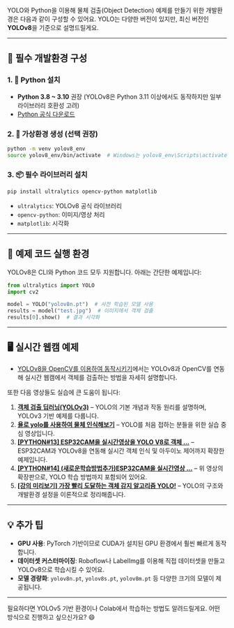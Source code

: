 YOLO와 Python을 이용해 물체 검출(Object Detection) 예제를 만들기 위한 개발환경은 다음과 같이 구성할 수 있어요. YOLO는 다양한 버전이 있지만, 최신 버전인 **YOLOv8**을 기준으로 설명드릴게요.

---

## 🧰 필수 개발환경 구성

### 1. 🐍 Python 설치
- **Python 3.8 ~ 3.10** 권장 (YOLOv8은 Python 3.11 이상에서도 동작하지만 일부 라이브러리 호환성 고려)
- [Python 공식 다운로드](https://www.python.org/downloads/)

### 2. 🧪 가상환경 생성 (선택 권장)
```bash
python -m venv yolov8_env
source yolov8_env/bin/activate  # Windows는 yolov8_env\Scripts\activate
```

### 3. 📦 필수 라이브러리 설치
```bash
pip install ultralytics opencv-python matplotlib
```
- `ultralytics`: YOLOv8 공식 라이브러리
- `opencv-python`: 이미지/영상 처리
- `matplotlib`: 시각화

---

## 🧠 예제 코드 실행 환경

YOLOv8은 CLI와 Python 코드 모두 지원합니다. 아래는 간단한 예제입니다:

```python
from ultralytics import YOLO
import cv2

model = YOLO("yolov8n.pt")  # 사전 학습된 모델 사용
results = model("test.jpg")  # 이미지에서 객체 검출
results[0].show()  # 결과 시각화
```

---

## 🖥️ 실시간 웹캠 예제

- [YOLOv8을 OpenCV를 이용하여 동작시키기](https://velog.io/@junwoo0525/YOLOv8%EC%9D%84-OpenCV%EB%A5%BC-%EC%9D%B4%EC%9A%A9%ED%95%98%EC%97%AC-%EB%8F%99%EC%9E%91%EC%8B%9C%ED%82%A4%EA%B8%B0)에서는 YOLOv8과 OpenCV를 연동해 실시간 웹캠에서 객체를 검출하는 방법을 자세히 설명합니다.

또한 다음 영상들도 실습에 큰 도움이 됩니다:

1. **[객체 검출 딥러닝(YOLOv3)](https://www.youtube.com/watch?v=JTs3D-EmB7o)** – YOLO의 기본 개념과 작동 원리를 설명하며, YOLOv3 기반 예제를 다룹니다.
2. **[욜로 yolo를 사용하여 물체 인식해보기](https://www.youtube.com/watch?v=ChBjK7whSH8)** – YOLO를 처음 접하는 분들을 위한 실습 중심 영상입니다.
3. **[[PYTHON#13] ESP32CAM을 실시간영상을 YOLO V8로 객체 ...](https://www.youtube.com/watch?v=W3GKurL5Frw)** – ESP32CAM과 YOLOv8을 연동해 실시간 객체 인식 및 아두이노 제어까지 확장한 예제입니다.
4. **[[PYTHON#14] (새로운학습방법추가)ESP32CAM을 실시간영상 ...](https://www.youtube.com/watch?v=V2JwRGsj3cc)** – 위 영상의 확장판으로, YOLO 학습 방법까지 포함되어 있어요.
5. **[[강의 미리보기] 가장 빨리 도달하는 객체 감지 알고리즘 YOLO!](https://www.youtube.com/watch?v=59V_2-pY1t0)** – YOLO의 구조와 개발환경 설정을 이론적으로 정리해줍니다.

---

## 💡 추가 팁

- **GPU 사용**: PyTorch 기반이므로 CUDA가 설치된 GPU 환경에서 훨씬 빠르게 동작합니다.
- **데이터셋 커스터마이징**: Roboflow나 LabelImg를 이용해 직접 데이터셋을 만들고 YOLOv8으로 학습시킬 수 있어요.
- **모델 경량화**: `yolov8n.pt`, `yolov8s.pt`, `yolov8m.pt` 등 다양한 크기의 모델이 제공됩니다.

---

필요하다면 YOLOv5 기반 환경이나 Colab에서 학습하는 방법도 알려드릴게요. 어떤 방식으로 진행하고 싶으신가요? 😄
